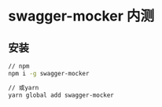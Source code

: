# swagger-mocker 内测

## 安装

```bash
// npm
npm i -g swagger-mocker

// 或yarn
yarn global add swagger-mocker
```